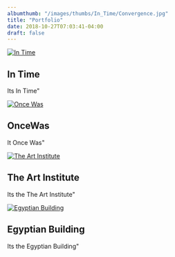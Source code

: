 ```yaml
---
albumthumb: "/images/thumbs/In_Time/Convergence.jpg"
title: "Portfolio"
date: 2018-10-27T07:03:41-04:00
draft: false
---
```


<article class="thumb">
	<a href="/portfolios/intime/" class="link"><img src="/images/thumbs/In_Time/Convergence.jpg" alt="In Time" /></a>
	<h2>In Time</h2>
	<p>Its In Time"</p>
</article>
<article class="thumb">
	<a href="/portfolios/oncewas/" class="link"><img src="/images/thumbs/Once_Was/WindowToThePast.jpg" alt="Once Was" /></a>
	<h2>OnceWas</h2>
	<p>It Once Was"</p>
</article>
<article class="thumb">
	<a href="/portfolios/the_art_institute/" class="link"><img src="/images/thumbs/The_Art_Institute/Art_Institute_Chicago_1.jpg" alt="The Art Institute" /></a>
	<h2>The Art Institute</h2>
	<p>Its the The Art Institute"</p>
</article>
<article class="thumb">
	<a href="/portfolios/egyptian_building/" class="link"><img src="/images/thumbs/Egyptian_Building/EgyptianBuilding-100.jpg" alt="Egyptian Building" /></a>
	<h2>Egyptian Building</h2>
	<p>Its the Egyptian Building"</p>
</article>